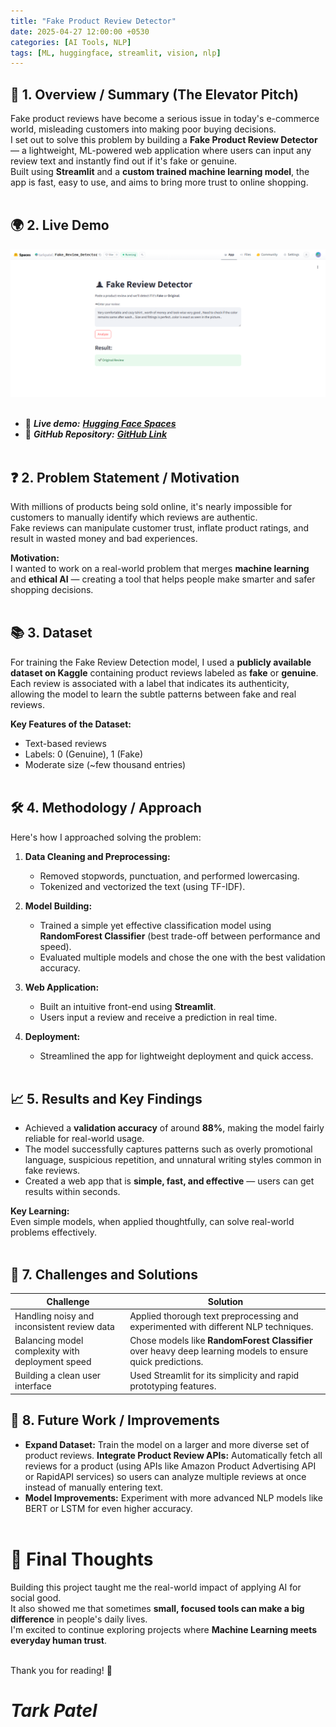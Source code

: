 ```yaml
---
title: "Fake Product Review Detector"
date: 2025-04-27 12:00:00 +0530
categories: [AI Tools, NLP]
tags: [ML, huggingface, streamlit, vision, nlp]
---
```



## 🚀 1. Overview / Summary (The Elevator Pitch)

Fake product reviews have become a serious issue in today's e-commerce world, misleading customers into making poor buying decisions.  
I set out to solve this problem by building a **Fake Product Review Detector** — a lightweight, ML-powered web application where users can input any review text and instantly find out if it's fake or genuine.  
Built using **Streamlit** and a **custom trained machine learning model**, the app is fast, easy to use, and aims to bring more trust to online shopping. <br><br>

## 🌍  2. Live Demo
![Fake Product Review Detector System](/assets/images/fake-review.png) <br><br>

- 🔗 _**Live demo:** [**Hugging Face Spaces**](https://huggingface.co/spaces/tarkpatel/Fake_Review_Detector)_
- 🔗 _**GitHub Repository:** [**GitHub Link**](https://github.com/tarkptel/Fake_Review_Detector)_ <br><br>



## ❓ 2. Problem Statement / Motivation

With millions of products being sold online, it's nearly impossible for customers to manually identify which reviews are authentic.  
Fake reviews can manipulate customer trust, inflate product ratings, and result in wasted money and bad experiences.

**Motivation:**  
I wanted to work on a real-world problem that merges **machine learning** and **ethical AI** — creating a tool that helps people make smarter and safer shopping decisions. <br><br>


## 📚 3. Dataset

For training the Fake Review Detection model, I used a **publicly available dataset on Kaggle** containing product reviews labeled as **fake** or **genuine**.  
Each review is associated with a label that indicates its authenticity, allowing the model to learn the subtle patterns between fake and real reviews.

**Key Features of the Dataset:**
- Text-based reviews
- Labels: 0 (Genuine), 1 (Fake)
- Moderate size (~few thousand entries) <br><br>



## 🛠️ 4. Methodology / Approach

Here's how I approached solving the problem:

1. **Data Cleaning and Preprocessing:**  
   - Removed stopwords, punctuation, and performed lowercasing.
   - Tokenized and vectorized the text (using TF-IDF).

2. **Model Building:**  
   - Trained a simple yet effective classification model using **RandomForest Classifier** (best trade-off between performance and speed).
   - Evaluated multiple models and chose the one with the best validation accuracy.

3. **Web Application:**  
   - Built an intuitive front-end using **Streamlit**.
   - Users input a review and receive a prediction in real time.

4. **Deployment:**  
   - Streamlined the app for lightweight deployment and quick access. <br><br>



## 📈 5. Results and Key Findings

- Achieved a **validation accuracy** of around **88%**, making the model fairly reliable for real-world usage.
- The model successfully captures patterns such as overly promotional language, suspicious repetition, and unnatural writing styles common in fake reviews.
- Created a web app that is **simple, fast, and effective** — users can get results within seconds.

**Key Learning:**  
Even simple models, when applied thoughtfully, can solve real-world problems effectively. <br><br>



## 🚀 7. Challenges and Solutions

| Challenge | Solution |
|-----------|----------|
| Handling noisy and inconsistent review data | Applied thorough text preprocessing and experimented with different NLP techniques. |
| Balancing model complexity with deployment speed | Chose models like **RandomForest Classifier** over heavy deep learning models to ensure quick predictions. |
| Building a clean user interface | Used Streamlit for its simplicity and rapid prototyping features. | <br><br>



## 🔮 8. Future Work / Improvements

- **Expand Dataset:** Train the model on a larger and more diverse set of product reviews.
 **Integrate Product Review APIs:** Automatically fetch all reviews for a product (using APIs like Amazon Product Advertising API or RapidAPI services) so users can analyze multiple reviews at once instead of manually entering text.
- **Model Improvements:** Experiment with more advanced NLP models like BERT or LSTM for even higher accuracy. <br><br>


# 🌟 Final Thoughts

Building this project taught me the real-world impact of applying AI for social good.  
It also showed me that sometimes **small, focused tools can make a big difference** in people's daily lives.  
I'm excited to continue exploring projects where **Machine Learning meets everyday human trust**. <br><br>

Thank you for reading! 🚀

# *Tark Patel*

